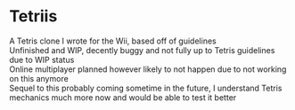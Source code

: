 <h1>Tetriis</h1>
A Tetris clone I wrote for the Wii, based off of guidelines<br>
Unfinished and WIP, decently buggy and not fully up to Tetris guidelines due to WIP status<br>
Online multiplayer planned however likely to not happen due to not working on this anymore<br>
Sequel to this probably coming sometime in the future, I understand Tetris mechanics much more now and would be able to test it better

